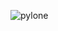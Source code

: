 ![pylone](https://user-images.githubusercontent.com/88250457/149146159-f2aa353b-25c5-4906-9700-5c4846a56661.png)
